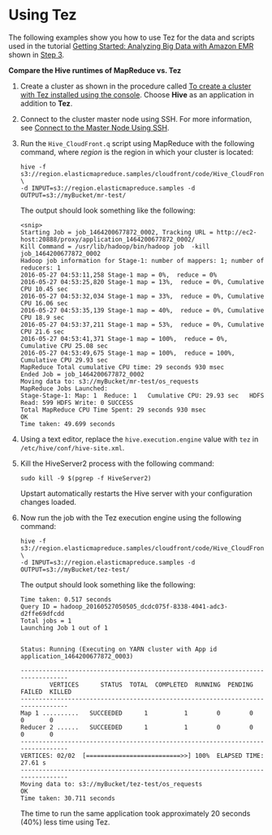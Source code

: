 # Using Tez<a name="tez-using"></a>

The following examples show you how to use Tez for the data and scripts used in the tutorial [Getting Started: Analyzing Big Data with Amazon EMR](http://docs.aws.amazon.com/emr/latest/ManagementGuide/emr-gs.html) shown in [Step 3](http://docs.aws.amazon.com/emr/latest/ManagementGuide/emr-gs-prepare-data-and-script.html)\.

**Compare the Hive runtimes of MapReduce vs\. Tez**

1. Create a cluster as shown in the procedure called [To create a cluster with Tez installed using the console](tez-create-cluster.md#emr-tez-create)\. Choose **Hive** as an application in addition to **Tez**\.

1. Connect to the cluster master node using SSH\. For more information, see [Connect to the Master Node Using SSH](http://docs.aws.amazon.com/emr/latest/ManagementGuide/emr-connect-master-node-ssh.html)\.

1. Run the `Hive_CloudFront.q` script using MapReduce with the following command, where *region* is the region in which your cluster is located:

   ```
   hive -f s3://region.elasticmapreduce.samples/cloudfront/code/Hive_CloudFront.q \
   -d INPUT=s3://region.elasticmapreduce.samples -d OUTPUT=s3://myBucket/mr-test/
   ```

   The output should look something like the following:

   ```
   <snip>
   Starting Job = job_1464200677872_0002, Tracking URL = http://ec2-host:20888/proxy/application_1464200677872_0002/
   Kill Command = /usr/lib/hadoop/bin/hadoop job  -kill job_1464200677872_0002
   Hadoop job information for Stage-1: number of mappers: 1; number of reducers: 1
   2016-05-27 04:53:11,258 Stage-1 map = 0%,  reduce = 0%
   2016-05-27 04:53:25,820 Stage-1 map = 13%,  reduce = 0%, Cumulative CPU 10.45 sec
   2016-05-27 04:53:32,034 Stage-1 map = 33%,  reduce = 0%, Cumulative CPU 16.06 sec
   2016-05-27 04:53:35,139 Stage-1 map = 40%,  reduce = 0%, Cumulative CPU 18.9 sec
   2016-05-27 04:53:37,211 Stage-1 map = 53%,  reduce = 0%, Cumulative CPU 21.6 sec
   2016-05-27 04:53:41,371 Stage-1 map = 100%,  reduce = 0%, Cumulative CPU 25.08 sec
   2016-05-27 04:53:49,675 Stage-1 map = 100%,  reduce = 100%, Cumulative CPU 29.93 sec
   MapReduce Total cumulative CPU time: 29 seconds 930 msec
   Ended Job = job_1464200677872_0002
   Moving data to: s3://myBucket/mr-test/os_requests
   MapReduce Jobs Launched: 
   Stage-Stage-1: Map: 1  Reduce: 1   Cumulative CPU: 29.93 sec   HDFS Read: 599 HDFS Write: 0 SUCCESS
   Total MapReduce CPU Time Spent: 29 seconds 930 msec
   OK
   Time taken: 49.699 seconds
   ```

1. Using a text editor, replace the `hive.execution.engine` value with `tez` in `/etc/hive/conf/hive-site.xml`\.

1. Kill the HiveServer2 process with the following command:

   ```
   sudo kill -9 $(pgrep -f HiveServer2)
   ```

   Upstart automatically restarts the Hive server with your configuration changes loaded\.

1. Now run the job with the Tez execution engine using the following command:

   ```
   hive -f s3://region.elasticmapreduce.samples/cloudfront/code/Hive_CloudFront.q \
   -d INPUT=s3://region.elasticmapreduce.samples -d OUTPUT=s3://myBucket/tez-test/
   ```

   The output should look something like the following:

   ```
   Time taken: 0.517 seconds
   Query ID = hadoop_20160527050505_dcdc075f-8338-4041-adc3-d2ffe69dfcdd
   Total jobs = 1
   Launching Job 1 out of 1
   
   
   Status: Running (Executing on YARN cluster with App id application_1464200677872_0003)
   
   --------------------------------------------------------------------------------
           VERTICES      STATUS  TOTAL  COMPLETED  RUNNING  PENDING  FAILED  KILLED
   --------------------------------------------------------------------------------
   Map 1 ..........   SUCCEEDED      1          1        0        0       0       0
   Reducer 2 ......   SUCCEEDED      1          1        0        0       0       0
   --------------------------------------------------------------------------------
   VERTICES: 02/02  [==========================>>] 100%  ELAPSED TIME: 27.61 s    
   --------------------------------------------------------------------------------
   Moving data to: s3://myBucket/tez-test/os_requests
   OK
   Time taken: 30.711 seconds
   ```

   The time to run the same application took approximately 20 seconds \(40%\) less time using Tez\.